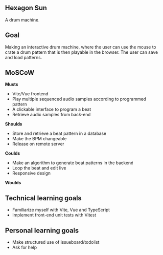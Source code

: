 ## Hexagon Sun

A drum machine.

## Goal

Making an interactive drum machine, where the user can use the mouse to crate a drum pattern that is then playable in the browser. The user can save and load patterns.

## MoSCoW

**Musts**
- Vite/Vue frontend
- Play multiple sequenced audio samples according to programmed pattern
- A clickable interface to program a beat
- Retrieve audio samples from back-end

**Shoulds**
- Store and retrieve a beat pattern in a database
- Make the BPM changeable
- Release on remote server

**Coulds**
- Make an algorithm to generate beat patterns in the backend 
- Loop the beat and edit live
- Responsive design

**Woulds**

## Technical learning goals

- Familiarize myself with Vite, Vue and TypeScript
- Implement front-end unit tests with Vitest

## Personal learning goals

- Make structured use of issueboard/todolist
- Ask for help
